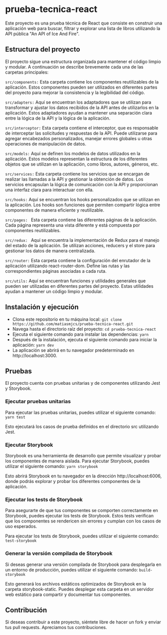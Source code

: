 # prueba-tecnica-react
Este proyecto es una prueba técnica de React que consiste en construir una aplicación web para buscar, filtrar y explorar una lista de libros utilizando la API pública "An API of Ice And Fire".

## Estructura del proyecto
El proyecto sigue una estructura organizada para mantener el código limpio y modular. A continuación se describe brevemente cada una de las carpetas principales:

`src/components:` Esta carpeta contiene los componentes reutilizables de la aplicación. Estos componentes pueden ser utilizados en diferentes partes del proyecto para mejorar la consistencia y la legibilidad del código.

`src/adapters:` Aquí se encuentran los adaptadores que se utilizan para transformar y ajustar los datos recibidos de la API antes de utilizarlos en la aplicación. Estos adaptadores ayudan a mantener una separación clara entre la lógica de la API y la lógica de la aplicación.

`src/interceptor:` Esta carpeta contiene el interceptor, que es responsable de interceptar las solicitudes y respuestas de la API. Puede utilizarse para agregar encabezados personalizados, manejar errores globales u otras operaciones de manipulación de datos.

`src/models:` Aquí se definen los modelos de datos utilizados en la aplicación. Estos modelos representan la estructura de los diferentes objetos que se utilizan en la aplicación, como libros, autores, géneros, etc.

`src/services:` Esta carpeta contiene los servicios que se encargan de realizar las llamadas a la API y gestionar la obtención de datos. Los servicios encapsulan la lógica de comunicación con la API y proporcionan una interfaz clara para interactuar con ella.

`src/hooks:` Aquí se encuentran los hooks personalizados que se utilizan en la aplicación. Los hooks son funciones que permiten compartir lógica entre componentes de manera eficiente y reutilizable.

`src/pages: ` Esta carpeta contiene las diferentes páginas de la aplicación. Cada página representa una vista diferente y está compuesta por componentes reutilizables.

`src/redux: ` Aquí se encuentra la implementación de Redux para el manejo del estado de la aplicación. Se utilizan acciones, reducers y el store para gestionar los datos de manera centralizada.

`src/router:` Esta carpeta contiene la configuración del enrutador de la aplicación utilizando react-router-dom. Define las rutas y las correspondientes páginas asociadas a cada ruta.

`src/utils:` Aquí se encuentran funciones y utilidades generales que pueden ser utilizadas en diferentes partes del proyecto. Estas utilidades ayudan a mantener un código limpio y modular.

## Instalación y ejecución
-  Clona este repositorio en tu máquina local: `git clone https://github.com/matiasmjcs/prueba-tecnica-react.git`
-  Navega hasta el directorio raíz del proyecto: `cd prueba-tecnica-react`
-  Ejecuta el siguiente comando para instalar las dependencias: `yarn`
-  Después de la instalación, ejecuta el siguiente comando para iniciar la aplicación: `yarn dev`
-  La aplicación se abrirá en tu navegador predeterminado en http://localhost:3000.

## Pruebas
El proyecto cuenta con pruebas unitarias y de componentes utilizando Jest y Storybook.

### Ejecutar pruebas unitarias
Para ejecutar las pruebas unitarias, puedes utilizar el siguiente comando: `yarn test`

Esto ejecutará los casos de prueba definidos en el directorio src utilizando Jest.

### Ejecutar Storybook
Storybook es una herramienta de desarrollo que permite visualizar y probar los componentes de manera aislada. Para ejecutar Storybook, puedes utilizar el siguiente comando: `yarn storybook`

Esto abrirá Storybook en tu navegador en la dirección http://localhost:6006, donde podrás explorar y probar los diferentes componentes de la aplicación.

### Ejecutar los tests de Storybook
Para asegurarte de que tus componentes se comporten correctamente en Storybook, puedes ejecutar los tests de Storybook. Estos tests verifican que los componentes se rendericen sin errores y cumplan con los casos de uso esperados.

Para ejecutar los tests de Storybook, puedes utilizar el siguiente comando: `test-storybook`

### Generar la versión compilada de Storybook
Si deseas generar una versión compilada de Storybook para desplegarla en un entorno de producción, puedes utilizar el siguiente comando: `build-storybook`

Esto generará los archivos estáticos optimizados de Storybook en la carpeta storybook-static. Puedes desplegar esta carpeta en un servidor web estático para compartir y documentar tus componentes.

## Contribución

Si deseas contribuir a este proyecto, siéntete libre de hacer un fork y enviar tus pull requests. Apreciamos tus contribuciones.




